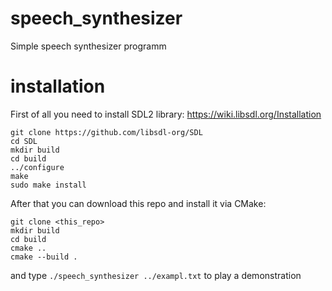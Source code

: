 # speech_synthesizer
Simple speech synthesizer programm

# installation
First of all you need to install SDL2 library: https://wiki.libsdl.org/Installation
```
git clone https://github.com/libsdl-org/SDL
cd SDL
mkdir build
cd build
../configure
make
sudo make install
```

After that you can download this repo and install it via CMake:
```
git clone <this_repo>
mkdir build
cd build 
cmake ..
cmake --build .
```

and type ```./speech_synthesizer ../exampl.txt``` to play a demonstration
